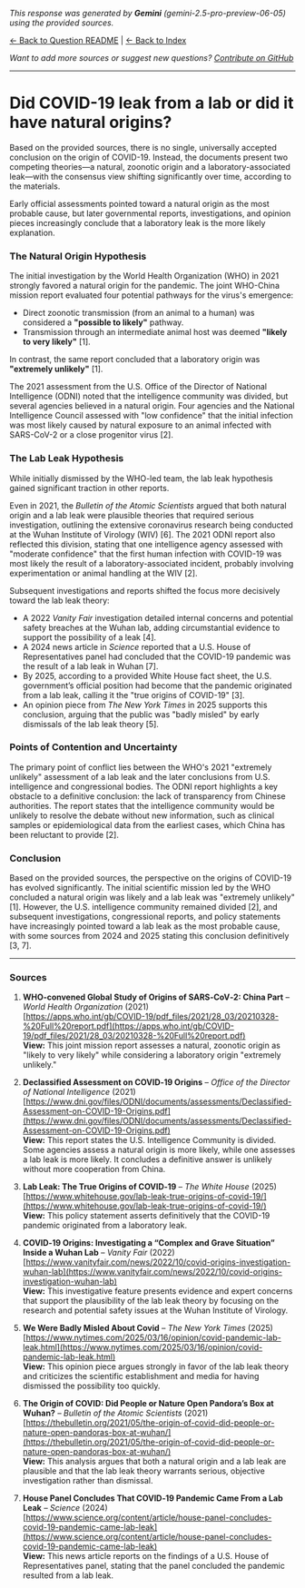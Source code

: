 <!-- 
Generated by: gemini
Model: gemini-2.5-pro-preview-06-05
Prompt type: sources
Generated at: 2025-06-08T23:10:43.908747
-->

*This response was generated by **Gemini** (gemini-2.5-pro-preview-06-05) using the provided sources.*

[← Back to Question README](README.md) | [← Back to Index](../README.md)

*Want to add more sources or suggest new questions? [Contribute on GitHub](https://github.com/justinwest/SuggestedSources)*

---

# Did COVID-19 leak from a lab or did it have natural origins?

Based on the provided sources, there is no single, universally accepted conclusion on the origin of COVID-19. Instead, the documents present two competing theories—a natural, zoonotic origin and a laboratory-associated leak—with the consensus view shifting significantly over time, according to the materials.

Early official assessments pointed toward a natural origin as the most probable cause, but later governmental reports, investigations, and opinion pieces increasingly conclude that a laboratory leak is the more likely explanation.

### The Natural Origin Hypothesis

The initial investigation by the World Health Organization (WHO) in 2021 strongly favored a natural origin for the pandemic. The joint WHO-China mission report evaluated four potential pathways for the virus's emergence:
*   Direct zoonotic transmission (from an animal to a human) was considered a **"possible to likely"** pathway.
*   Transmission through an intermediate animal host was deemed **"likely to very likely"** [1].

In contrast, the same report concluded that a laboratory origin was **"extremely unlikely"** [1].

The 2021 assessment from the U.S. Office of the Director of National Intelligence (ODNI) noted that the intelligence community was divided, but several agencies believed in a natural origin. Four agencies and the National Intelligence Council assessed with "low confidence" that the initial infection was most likely caused by natural exposure to an animal infected with SARS-CoV-2 or a close progenitor virus [2].

### The Lab Leak Hypothesis

While initially dismissed by the WHO-led team, the lab leak hypothesis gained significant traction in other reports.

Even in 2021, the *Bulletin of the Atomic Scientists* argued that both natural origin and a lab leak were plausible theories that required serious investigation, outlining the extensive coronavirus research being conducted at the Wuhan Institute of Virology (WIV) [6]. The 2021 ODNI report also reflected this division, stating that one intelligence agency assessed with "moderate confidence" that the first human infection with COVID-19 was most likely the result of a laboratory-associated incident, probably involving experimentation or animal handling at the WIV [2].

Subsequent investigations and reports shifted the focus more decisively toward the lab leak theory:
*   A 2022 *Vanity Fair* investigation detailed internal concerns and potential safety breaches at the Wuhan lab, adding circumstantial evidence to support the possibility of a leak [4].
*   A 2024 news article in *Science* reported that a U.S. House of Representatives panel had concluded that the COVID-19 pandemic was the result of a lab leak in Wuhan [7].
*   By 2025, according to a provided White House fact sheet, the U.S. government’s official position had become that the pandemic originated from a lab leak, calling it the "true origins of COVID-19" [3].
*   An opinion piece from *The New York Times* in 2025 supports this conclusion, arguing that the public was "badly misled" by early dismissals of the lab leak theory [5].

### Points of Contention and Uncertainty

The primary point of conflict lies between the WHO's 2021 "extremely unlikely" assessment of a lab leak and the later conclusions from U.S. intelligence and congressional bodies. The ODNI report highlights a key obstacle to a definitive conclusion: the lack of transparency from Chinese authorities. The report states that the intelligence community would be unlikely to resolve the debate without new information, such as clinical samples or epidemiological data from the earliest cases, which China has been reluctant to provide [2].

### Conclusion

Based on the provided sources, the perspective on the origins of COVID-19 has evolved significantly. The initial scientific mission led by the WHO concluded a natural origin was likely and a lab leak was "extremely unlikely" [1]. However, the U.S. intelligence community remained divided [2], and subsequent investigations, congressional reports, and policy statements have increasingly pointed toward a lab leak as the most probable cause, with some sources from 2024 and 2025 stating this conclusion definitively [3, 7].

***

### Sources

1.  **WHO‑convened Global Study of Origins of SARS‑CoV‑2: China Part** – *World Health Organization* (2021)  
    [https://apps.who.int/gb/COVID-19/pdf_files/2021/28_03/20210328-%20Full%20report.pdf](https://apps.who.int/gb/COVID-19/pdf_files/2021/28_03/20210328-%20Full%20report.pdf)  
    **View:** This joint mission report assesses a natural, zoonotic origin as "likely to very likely" while considering a laboratory origin "extremely unlikely."

2.  **Declassified Assessment on COVID‑19 Origins** – *Office of the Director of National Intelligence* (2021)  
    [https://www.dni.gov/files/ODNI/documents/assessments/Declassified-Assessment-on-COVID-19-Origins.pdf](https://www.dni.gov/files/ODNI/documents/assessments/Declassified-Assessment-on-COVID-19-Origins.pdf)  
    **View:** This report states the U.S. Intelligence Community is divided. Some agencies assess a natural origin is more likely, while one assesses a lab leak is more likely. It concludes a definitive answer is unlikely without more cooperation from China.

3.  **Lab Leak: The True Origins of COVID‑19** – *The White House* (2025)  
    [https://www.whitehouse.gov/lab-leak-true-origins-of-covid-19/](https://www.whitehouse.gov/lab-leak-true-origins-of-covid-19/)  
    **View:** This policy statement asserts definitively that the COVID-19 pandemic originated from a laboratory leak.

4.  **COVID‑19 Origins: Investigating a “Complex and Grave Situation” Inside a Wuhan Lab** – *Vanity Fair* (2022)  
    [https://www.vanityfair.com/news/2022/10/covid-origins-investigation-wuhan-lab](https://www.vanityfair.com/news/2022/10/covid-origins-investigation-wuhan-lab)  
    **View:** This investigative feature presents evidence and expert concerns that support the plausibility of the lab leak theory by focusing on the research and potential safety issues at the Wuhan Institute of Virology.

5.  **We Were Badly Misled About Covid** – *The New York Times* (2025)  
    [https://www.nytimes.com/2025/03/16/opinion/covid-pandemic-lab-leak.html](https://www.nytimes.com/2025/03/16/opinion/covid-pandemic-lab-leak.html)  
    **View:** This opinion piece argues strongly in favor of the lab leak theory and criticizes the scientific establishment and media for having dismissed the possibility too quickly.

6.  **The Origin of COVID: Did People or Nature Open Pandora’s Box at Wuhan?** – *Bulletin of the Atomic Scientists* (2021)  
    [https://thebulletin.org/2021/05/the-origin-of-covid-did-people-or-nature-open-pandoras-box-at-wuhan/](https://thebulletin.org/2021/05/the-origin-of-covid-did-people-or-nature-open-pandoras-box-at-wuhan/)  
    **View:** This analysis argues that both a natural origin and a lab leak are plausible and that the lab leak theory warrants serious, objective investigation rather than dismissal.

7.  **House Panel Concludes That COVID‑19 Pandemic Came From a Lab Leak** – *Science* (2024)  
    [https://www.science.org/content/article/house-panel-concludes-covid-19-pandemic-came-lab-leak](https://www.science.org/content/article/house-panel-concludes-covid-19-pandemic-came-lab-leak)  
    **View:** This news article reports on the findings of a U.S. House of Representatives panel, stating that the panel concluded the pandemic resulted from a lab leak.
